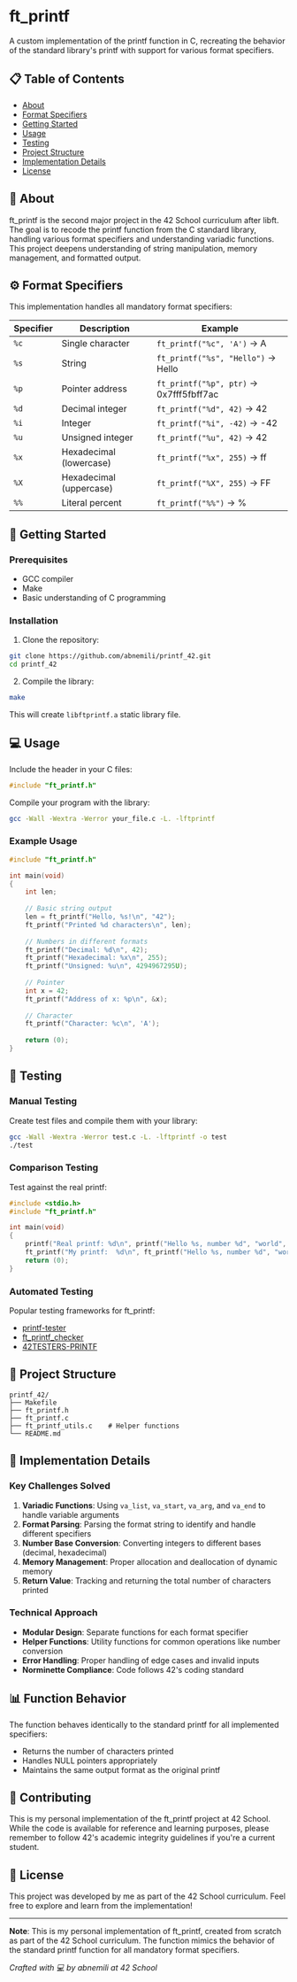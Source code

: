 # ft_printf

A custom implementation of the printf function in C, recreating the behavior of the standard library's printf with support for various format specifiers.

## 📋 Table of Contents

- [About](#about)
- [Format Specifiers](#format-specifiers)
- [Getting Started](#getting-started)
- [Usage](#usage)
- [Testing](#testing)
- [Project Structure](#project-structure)
- [Implementation Details](#implementation-details)
- [License](#license)

## 🎯 About

ft_printf is the second major project in the 42 School curriculum after libft. The goal is to recode the printf function from the C standard library, handling various format specifiers and understanding variadic functions. This project deepens understanding of string manipulation, memory management, and formatted output.

## ⚙️ Format Specifiers

This implementation handles all mandatory format specifiers:

| Specifier | Description | Example |
|-----------|-------------|---------|
| `%c` | Single character | `ft_printf("%c", 'A')` → A |
| `%s` | String | `ft_printf("%s", "Hello")` → Hello |
| `%p` | Pointer address | `ft_printf("%p", ptr)` → 0x7fff5fbff7ac |
| `%d` | Decimal integer | `ft_printf("%d", 42)` → 42 |
| `%i` | Integer | `ft_printf("%i", -42)` → -42 |
| `%u` | Unsigned integer | `ft_printf("%u", 42)` → 42 |
| `%x` | Hexadecimal (lowercase) | `ft_printf("%x", 255)` → ff |
| `%X` | Hexadecimal (uppercase) | `ft_printf("%X", 255)` → FF |
| `%%` | Literal percent | `ft_printf("%%")` → % |

## 🚀 Getting Started

### Prerequisites

- GCC compiler
- Make
- Basic understanding of C programming

### Installation

1. Clone the repository:
```bash
git clone https://github.com/abnemili/printf_42.git
cd printf_42
```

2. Compile the library:
```bash
make
```

This will create `libftprintf.a` static library file.

## 💻 Usage

Include the header in your C files:
```c
#include "ft_printf.h"
```

Compile your program with the library:
```bash
gcc -Wall -Wextra -Werror your_file.c -L. -lftprintf
```

### Example Usage

```c
#include "ft_printf.h"

int main(void)
{
    int len;
    
    // Basic string output
    len = ft_printf("Hello, %s!\n", "42");
    ft_printf("Printed %d characters\n", len);
    
    // Numbers in different formats
    ft_printf("Decimal: %d\n", 42);
    ft_printf("Hexadecimal: %x\n", 255);
    ft_printf("Unsigned: %u\n", 4294967295U);
    
    // Pointer
    int x = 42;
    ft_printf("Address of x: %p\n", &x);
    
    // Character
    ft_printf("Character: %c\n", 'A');
    
    return (0);
}
```

## 🧪 Testing

### Manual Testing
Create test files and compile them with your library:
```bash
gcc -Wall -Wextra -Werror test.c -L. -lftprintf -o test
./test
```

### Comparison Testing
Test against the real printf:
```c
#include <stdio.h>
#include "ft_printf.h"

int main(void)
{
    printf("Real printf: %d\n", printf("Hello %s, number %d", "world", 42));
    ft_printf("My printf:  %d\n", ft_printf("Hello %s, number %d", "world", 42));
    return (0);
}
```

### Automated Testing
Popular testing frameworks for ft_printf:
- [printf-tester](https://github.com/Tripouille/printfTester)
- [ft_printf_checker](https://github.com/cacharle/ft_printf_test)
- [42TESTERS-PRINTF](https://github.com/Mazoise/42TESTERS-PRINTF)

## 📁 Project Structure

```
printf_42/
├── Makefile
├── ft_printf.h
├── ft_printf.c
├── ft_printf_utils.c    # Helper functions
└── README.md
```

## 🔧 Implementation Details

### Key Challenges Solved

1. **Variadic Functions**: Using `va_list`, `va_start`, `va_arg`, and `va_end` to handle variable arguments
2. **Format Parsing**: Parsing the format string to identify and handle different specifiers
3. **Number Base Conversion**: Converting integers to different bases (decimal, hexadecimal)
4. **Memory Management**: Proper allocation and deallocation of dynamic memory
5. **Return Value**: Tracking and returning the total number of characters printed

### Technical Approach

- **Modular Design**: Separate functions for each format specifier
- **Helper Functions**: Utility functions for common operations like number conversion
- **Error Handling**: Proper handling of edge cases and invalid inputs
- **Norminette Compliance**: Code follows 42's coding standard

## 📊 Function Behavior

The function behaves identically to the standard printf for all implemented specifiers:
- Returns the number of characters printed
- Handles NULL pointers appropriately
- Maintains the same output format as the original printf

## 🤝 Contributing

This is my personal implementation of the ft_printf project at 42 School. While the code is available for reference and learning purposes, please remember to follow 42's academic integrity guidelines if you're a current student.

## 📄 License

This project was developed by me as part of the 42 School curriculum. Feel free to explore and learn from the implementation!

---

**Note**: This is my personal implementation of ft_printf, created from scratch as part of the 42 School curriculum. The function mimics the behavior of the standard printf function for all mandatory format specifiers.

*Crafted with 💻 by abnemili at 42 School*
